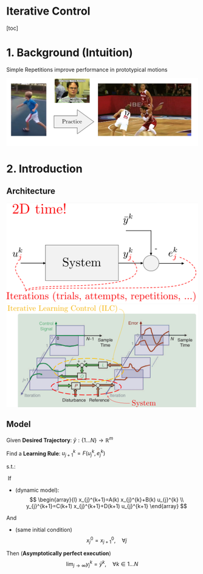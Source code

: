# Iterative Control

[toc]

# 1. Background (Intuition)

Simple Repetitions improve performance in prototypical motions

![image-20210407112819298](assets/image-20210407112819298.png)



# 2. Introduction

## Architecture

<img src="assets/image-20210407112934963.png" alt="image-20210407112934963" style="zoom:50%;" />

<img src="assets/image-20210407113023972.png" alt="image-20210407113023972" style="zoom:50%;" />

## Model

Given **Desired Trajectory**: $\bar{y}:\{1 \ldots N\} \rightarrow \mathbb{R}^{m}$

Find a **Learning Rule**: $u_{j+1}^{k}=F\left(u_{j}^{k}, e_{j}^{k}\right)$

s.t.: 

​	If 

* (dynamic model): 
  $$
  \begin{array}{l}
  x_{j}^{k+1}=A(k) x_{j}^{k}+B(k) u_{j}^{k} \\
  y_{j}^{k+1}=C(k+1) x_{j}^{k+1}+D(k+1) u_{j}^{k+1}
  \end{array}
  $$

And 

* (same initial condition)
  $$
  x_{j}^{0}=x_{j+1}^{0}, \quad \forall j
  $$

Then (**Asymptotically perfect execution**)
$$
\lim _{j \rightarrow \infty} y_{j}^{k}=\bar{y}^{k}, \quad \forall k \in 1 \ldots N
$$
